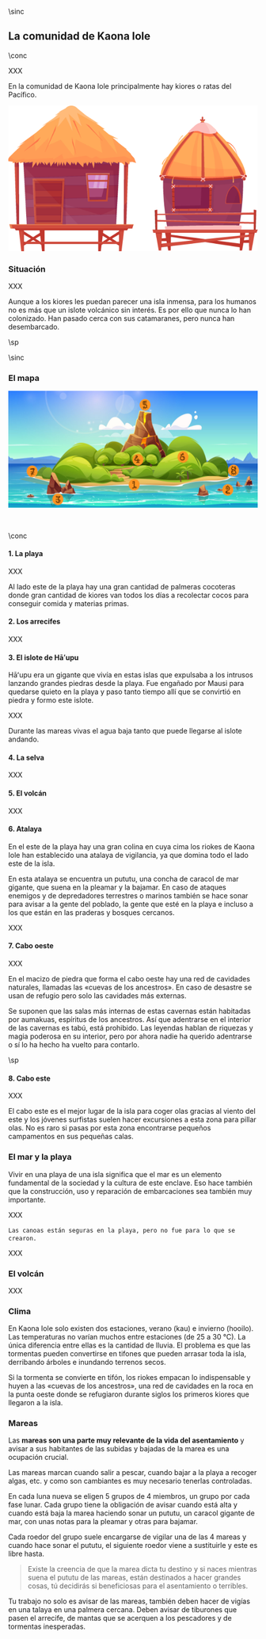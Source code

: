 \sinc

## La comunidad de Kaona Iole

\conc

XXX

En la comunidad de Kaona Iole principalmente hay kiores o ratas del Pacífico.

[![Tropic rest flat icons set of bungalow and equipment for beach vacation isolated vector illustration by macrovector](./images/chozas.png "Tropic rest flat icons set of bungalow and equipment for beach vacation isolated vector illustration by macrovector")](https://www.freepik.com/free-vector/tropic-rest-flat-icons-set-bungalow-equipment-beach-vacation-isolated-vector-illustration_26765555.htm "Tropic rest flat icons set of bungalow and equipment for beach vacation isolated vector illustration by macrovector")

### Situación 

XXX

Aunque a los kiores les puedan parecer una isla inmensa, para los humanos no es más que un islote volcánico sin interés. Es por ello que nunca lo han colonizado. Han pasado cerca con sus catamaranes, pero nunca han desembarcado.

\sp

\sinc

### El mapa 

[![Tropical volcano island in sea cartoon landscape by upklyak](./images/mapa-isla.jpg "Tropical volcano island in sea cartoon landscape by upklyak")](https://www.freepik.com/free-vector/tropical-volcano-island-sea-cartoon-landscape_50471227.htm "Tropical volcano island in sea cartoon landscape by upklyak")

&nbsp;

\conc

#### 1. La playa

XXX

Al lado este de la playa hay una gran cantidad de palmeras cocoteras donde gran cantidad de kiores van todos los días a recolectar cocos para conseguir comida y materias primas.

#### 2. Los arrecifes

XXX

#### 3. El islote de Hāʻupu

Hāʻupu era un gigante que vivía en estas islas que expulsaba a los intrusos lanzando grandes piedras desde la playa. Fue engañado por Mausi para quedarse quieto en la playa y paso tanto tiempo allí que se convirtió en piedra y formo este islote.

XXX

Durante las mareas vivas el agua baja tanto que puede llegarse al islote andando.

#### 4. La selva

XXX

#### 5. El volcán

XXX

#### 6. Atalaya

En el este de la playa hay una gran colina en cuya cima los riokes de Kaona Iole han establecido una atalaya de vigilancia, ya que domina todo el lado este de la isla. 

En esta atalaya se encuentra un pututu, una concha de caracol de mar gigante, que suena en la pleamar y la bajamar. En caso de ataques enemigos y de depredadores terrestres o marinos también se hace sonar para avisar a la gente del poblado, la gente que esté en la playa e incluso a los que están en las praderas y bosques cercanos.

XXX

#### 7. Cabo oeste

XXX

En el macizo de piedra que forma el cabo oeste hay una red de cavidades naturales, llamadas las «cuevas de los ancestros». En caso de desastre se usan de refugio pero solo las cavidades más externas.

Se suponen que las salas más internas de estas cavernas están habitadas por aumakuas, espíritus de los ancestros. Así que adentrarse en el interior de las cavernas es tabú, está prohibido. Las leyendas hablan de riquezas y magia poderosa en su interior, pero por ahora nadie ha querido adentrarse o sí lo ha hecho ha vuelto para contarlo.

\sp

#### 8. Cabo este

XXX

El cabo este es el mejor lugar de la isla para coger olas gracias al viento del este y los jóvenes surfistas suelen hacer excursiones a esta zona para pillar olas. No es raro si pasas por esta zona encontrarse pequeños campamentos en sus pequeñas calas.

### El mar y la playa

Vivir en una playa de una isla significa que el mar es un elemento fundamental de la sociedad y la cultura de este enclave. Eso hace también que la construcción, uso y reparación de embarcaciones sea también muy importante.

XXX

```
Las canoas están seguras en la playa, pero no fue para lo que se crearon.
```

XXX

### El volcán

XXX

### Clima

En Kaona Iole solo existen dos estaciones, verano (kau) e invierno (hooilo). Las temperaturas no varían muchos entre estaciones (de 25 a 30 °C). La única diferencia entre ellas es la cantidad de lluvia. El problema es que las tormentas pueden convertirse en tifones que pueden arrasar toda la isla, derribando árboles e inundando terrenos secos.

Si la tormenta se convierte en tifón, los riokes empacan lo indispensable y huyen a las «cuevas de los ancestros», una red de cavidades en la roca en la punta oeste donde se refugiaron durante siglos los primeros kiores que llegaron a la isla.

### Mareas 

Las **mareas son una parte muy relevante de la vida del asentamiento** y avisar a sus habitantes de las subidas y bajadas de la marea es una ocupación crucial.

Las mareas marcan cuando salir a pescar, cuando bajar a la playa a recoger algas, etc. y como son cambiantes es muy necesario tenerlas controladas.

En cada luna nueva se eligen 5 grupos de 4 miembros, un grupo por cada fase lunar. Cada grupo tiene la obligación de avisar cuando está alta y cuando está baja la marea haciendo sonar un pututu, un caracol gigante de mar, con unas notas para la pleamar y otras para bajamar.

Cada roedor del grupo suele encargarse de vigilar una de las 4 mareas y cuando hace sonar el pututu, el siguiente roedor viene a sustituirle y este es libre hasta.

> Existe la creencia de que la marea dicta tu destino y si naces mientras suena el pututu de las mareas, están destinados a hacer grandes cosas, tú decidirás si beneficiosas para el asentamiento o terribles.

Tu trabajo no solo es avisar de las mareas, también deben hacer de vigías en una talaya en una palmera cercana. Deben avisar de tiburones que pasen el arrecife, de mantas que se acerquen a los pescadores y de tormentas inesperadas.
